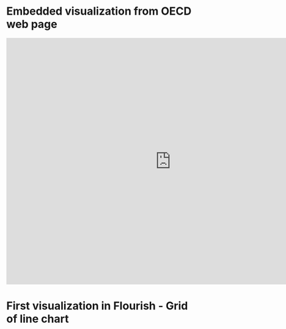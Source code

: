 # Embedded visualization from OECD web page
<iframe src="https://data.oecd.org/chart/65Fw" width="860" height="645" style="border: 0" mozallowfullscreen="true" webkitallowfullscreen="true" allowfullscreen="true"><a href="https://data.oecd.org/chart/65Fw" target="_blank">OECD Chart: General government debt, Total, % of GDP, Annual, 2018</a></iframe>

# First visualization in Flourish - Grid of line chart
<div class="flourish-embed flourish-chart" data-src="visualisation/3750256" data-url="https://flo.uri.sh/visualisation/3750256/embed" aria-label=""><script src="https://public.flourish.studio/resources/embed.js"></script></div>
